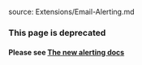 source: Extensions/Email-Alerting.md
### **This page is deprecated**

#### Please see [The new alerting docs](http://docs.librenms.org/Extensions/Alerting/#transports-email)
